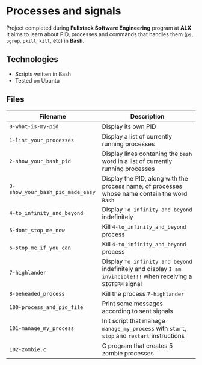 # Processes and signals

Project completed during **Fullstack Software Engineering** program at **ALX**. It aims to learn about PID, processes and commands that handles them (`ps`, `pgrep`, `pkill`, `kill`, etc) in **Bash**.

## Technologies
* Scripts written in Bash
* Tested on Ubuntu

## Files

| Filename | Description |
| -------- | ----------- |
| `0-what-is-my-pid` | Display its own PID |
| `1-list_your_processes` | Display a list of currently running processes |
| `2-show_your_bash_pid` | Display lines contaning the `bash` word in a list of currently running processes |
| `3-show_your_bash_pid_made_easy` | Display the PID, along with the process name, of processes whose name contain the word `Bash` |
| `4-to_infinity_and_beyond` | Display `To infinity and beyond` indefinitely |
| `5-dont_stop_me_now` | Kill `4-to_infinity_and_beyond` process |
| `6-stop_me_if_you_can` | Kill `4-to_infinity_and_beyond` process |
| `7-highlander` | Display `To infinity and beyond` indefinitely and display `I am invincible!!!` when receiving a `SIGTERM` signal |
| `8-beheaded_process` | Kill the process `7-highlander` |
| `100-process_and_pid_file` | Print some messages according to sent signals |
| `101-manage_my_process` | Init script that manage `manage_my_process` with `start`, `stop` and `restart` instructions |
| `102-zombie.c` | C program that creates 5 zombie processes |
